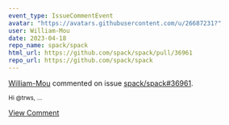 ```yaml
---
event_type: IssueCommentEvent
avatar: "https://avatars.githubusercontent.com/u/26687231?"
user: William-Mou
date: 2023-04-18
repo_name: spack/spack
html_url: https://github.com/spack/spack/pull/36961
repo_url: https://github.com/spack/spack
---
```


<a href='https://github.com/William-Mou' target='_blank'>William-Mou</a> commented on issue <a href='https://github.com/spack/spack/pull/36961' target='_blank'>spack/spack#36961</a>.

<small>Hi @trws,...</small>

<a href='https://github.com/spack/spack/pull/36961' target='_blank'>View Comment</a>